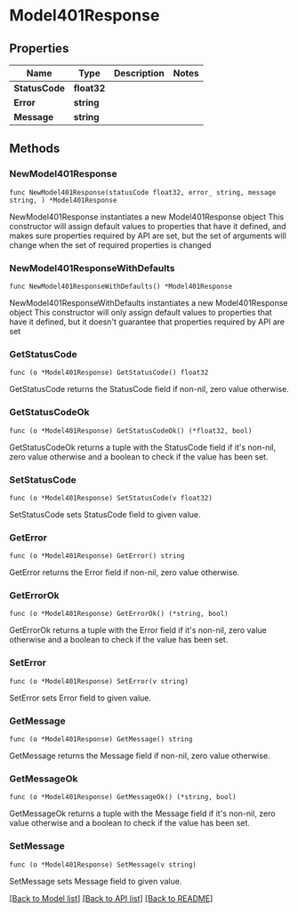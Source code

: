 # Model401Response

## Properties

Name | Type | Description | Notes
------------ | ------------- | ------------- | -------------
**StatusCode** | **float32** |  | 
**Error** | **string** |  | 
**Message** | **string** |  | 

## Methods

### NewModel401Response

`func NewModel401Response(statusCode float32, error_ string, message string, ) *Model401Response`

NewModel401Response instantiates a new Model401Response object
This constructor will assign default values to properties that have it defined,
and makes sure properties required by API are set, but the set of arguments
will change when the set of required properties is changed

### NewModel401ResponseWithDefaults

`func NewModel401ResponseWithDefaults() *Model401Response`

NewModel401ResponseWithDefaults instantiates a new Model401Response object
This constructor will only assign default values to properties that have it defined,
but it doesn't guarantee that properties required by API are set

### GetStatusCode

`func (o *Model401Response) GetStatusCode() float32`

GetStatusCode returns the StatusCode field if non-nil, zero value otherwise.

### GetStatusCodeOk

`func (o *Model401Response) GetStatusCodeOk() (*float32, bool)`

GetStatusCodeOk returns a tuple with the StatusCode field if it's non-nil, zero value otherwise
and a boolean to check if the value has been set.

### SetStatusCode

`func (o *Model401Response) SetStatusCode(v float32)`

SetStatusCode sets StatusCode field to given value.


### GetError

`func (o *Model401Response) GetError() string`

GetError returns the Error field if non-nil, zero value otherwise.

### GetErrorOk

`func (o *Model401Response) GetErrorOk() (*string, bool)`

GetErrorOk returns a tuple with the Error field if it's non-nil, zero value otherwise
and a boolean to check if the value has been set.

### SetError

`func (o *Model401Response) SetError(v string)`

SetError sets Error field to given value.


### GetMessage

`func (o *Model401Response) GetMessage() string`

GetMessage returns the Message field if non-nil, zero value otherwise.

### GetMessageOk

`func (o *Model401Response) GetMessageOk() (*string, bool)`

GetMessageOk returns a tuple with the Message field if it's non-nil, zero value otherwise
and a boolean to check if the value has been set.

### SetMessage

`func (o *Model401Response) SetMessage(v string)`

SetMessage sets Message field to given value.



[[Back to Model list]](../README.md#documentation-for-models) [[Back to API list]](../README.md#documentation-for-api-endpoints) [[Back to README]](../README.md)


